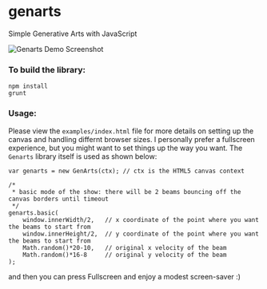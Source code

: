 # genarts
Simple Generative Arts with JavaScript

![Genarts Demo Screenshot](http://storage.spaces.puresolutions.com.vn/demo/genarts/screenshot.png)

### To build the library:
```
npm install
grunt
```

### Usage:
Please view the `examples/index.html` file for more details on setting up the canvas and handling differnt browser sizes. I personally prefer a fullscreen experience, but you might want to set things up the way you want. The `Genarts` library itself is used as shown below:
```
var genarts = new GenArts(ctx); // ctx is the HTML5 canvas context

/*
 * basic mode of the show: there will be 2 beams bouncing off the canvas borders until timeout
 */
genarts.basic(
	window.innerWidth/2,   // x coordinate of the point where you want the beams to start from
	window.innerHeight/2,  // y coordinate of the point where you want the beams to start from
	Math.random()*20-10,   // original x velocity of the beam
	Math.random()*16-8     // original y velocity of the beam
);
```

and then you can press Fullscreen and enjoy a modest screen-saver :)
